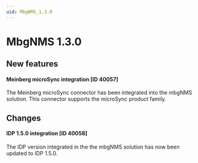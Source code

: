 ```yaml
---
uid: MbgNMS_1.3.0
---
```


# MbgNMS 1.3.0

## New features

#### Meinberg microSync integration [ID 40057]

The Meinberg microSync connector has been integrated into the mbgNMS solution. This connector supports the microSync product family.

## Changes

#### IDP 1.5.0 integration [ID 40058]

The IDP version integrated in the the mbgNMS solution has now been updated to IDP 1.5.0.
